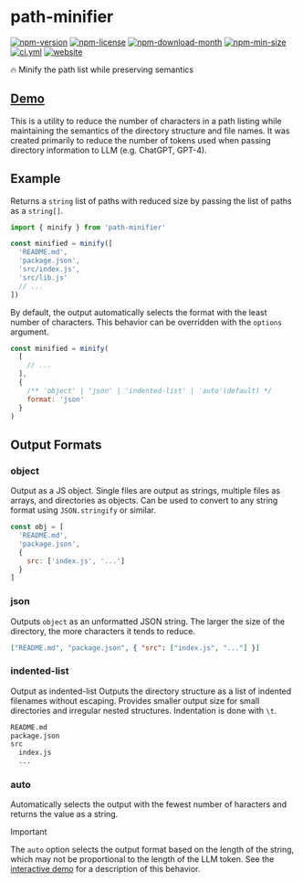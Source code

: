 <!----- BEGIN GHOST DOCS HEADER ----->

# path-minifier

[![npm-version](https://img.shields.io/npm/v/path-minifier)](https://npmjs.com/package/path-minifier) [![npm-license](https://img.shields.io/npm/l/path-minifier)](https://npmjs.com/package/path-minifier) [![npm-download-month](https://img.shields.io/npm/dm/path-minifier)](https://npmjs.com/package/path-minifier) [![npm-min-size](https://img.shields.io/bundlephobia/min/path-minifier)](https://npmjs.com/package/path-minifier) [![ci.yml](https://github.com/jill64/path-minifier/actions/workflows/ci.yml/badge.svg)](https://github.com/jill64/path-minifier/actions/workflows/ci.yml) [![website](https://img.shields.io/website?up_message=working&down_message=down&url=https%3A%2F%2Fpath-minifier.jill64.dev)](https://path-minifier.jill64.dev)

🔥 Minify the path list while preserving semantics

## [Demo](https://path-minifier.jill64.dev)

<!----- END GHOST DOCS HEADER ----->

This is a utility to reduce the number of characters in a path listing while maintaining the semantics of the directory structure and file names.
It was created primarily to reduce the number of tokens used when passing directory information to LLM (e.g. ChatGPT, GPT-4).

## Example

Returns a `string` list of paths with reduced size by passing the list of paths as a `string[]`.

```js
import { minify } from 'path-minifier'

const minified = minify([
  'README.md',
  'package.json',
  'src/index.js',
  'src/lib.js'
  // ...
])
```

By default, the output automatically selects the format with the least number of characters.
This behavior can be overridden with the `options` argument.

```js
const minified = minify(
  [
    // ...
  ],
  {
    /** 'object' | 'json' | 'indented-list' | 'auto'(default) */
    format: 'json'
  }
)
```

## Output Formats

### object

Output as a JS object.
Single files are output as strings, multiple files as arrays, and directories as objects.
Can be used to convert to any string format using `JSON.stringify` or similar.

```js
const obj = [
  'README.md',
  'package.json',
  {
    src: ['index.js', '...']
  }
]
```

### json

Outputs `object` as an unformatted JSON string.
The larger the size of the directory, the more characters it tends to reduce.

```json
["README.md", "package.json", { "src": ["index.js", "..."] }]
```

### indented-list

Output as indented-list
Outputs the directory structure as a list of indented filenames without escaping.
Provides smaller output size for small directories and irregular nested structures.
Indentation is done with `\t`.

```txt
README.md
package.json
src
  index.js
  ...
```

### auto

Automatically selects the output with the fewest number of haracters and returns the value as a string.

> [!IMPORTANT]
> The `auto` option selects the output format based on the length of the string, which may not be proportional to the length of the LLM token.
> See the [interactive demo](https://path-minifier.jill64.dev) for a description of this behavior.
